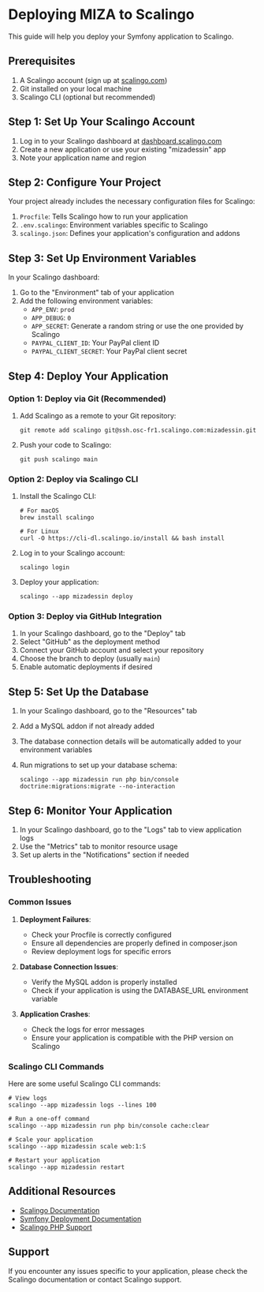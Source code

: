 # Deploying MIZA to Scalingo

This guide will help you deploy your Symfony application to Scalingo.

## Prerequisites

1. A Scalingo account (sign up at [scalingo.com](https://scalingo.com/))
2. Git installed on your local machine
3. Scalingo CLI (optional but recommended)

## Step 1: Set Up Your Scalingo Account

1. Log in to your Scalingo dashboard at [dashboard.scalingo.com](https://dashboard.scalingo.com/)
2. Create a new application or use your existing "mizadessin" app
3. Note your application name and region

## Step 2: Configure Your Project

Your project already includes the necessary configuration files for Scalingo:

1. `Procfile`: Tells Scalingo how to run your application
2. `.env.scalingo`: Environment variables specific to Scalingo
3. `scalingo.json`: Defines your application's configuration and addons

## Step 3: Set Up Environment Variables

In your Scalingo dashboard:

1. Go to the "Environment" tab of your application
2. Add the following environment variables:
   - `APP_ENV`: `prod`
   - `APP_DEBUG`: `0`
   - `APP_SECRET`: Generate a random string or use the one provided by Scalingo
   - `PAYPAL_CLIENT_ID`: Your PayPal client ID
   - `PAYPAL_CLIENT_SECRET`: Your PayPal client secret

## Step 4: Deploy Your Application

### Option 1: Deploy via Git (Recommended)

1. Add Scalingo as a remote to your Git repository:
   ```
   git remote add scalingo git@ssh.osc-fr1.scalingo.com:mizadessin.git
   ```

2. Push your code to Scalingo:
   ```
   git push scalingo main
   ```

### Option 2: Deploy via Scalingo CLI

1. Install the Scalingo CLI:
   ```
   # For macOS
   brew install scalingo

   # For Linux
   curl -O https://cli-dl.scalingo.io/install && bash install
   ```

2. Log in to your Scalingo account:
   ```
   scalingo login
   ```

3. Deploy your application:
   ```
   scalingo --app mizadessin deploy
   ```

### Option 3: Deploy via GitHub Integration

1. In your Scalingo dashboard, go to the "Deploy" tab
2. Select "GitHub" as the deployment method
3. Connect your GitHub account and select your repository
4. Choose the branch to deploy (usually `main`)
5. Enable automatic deployments if desired

## Step 5: Set Up the Database

1. In your Scalingo dashboard, go to the "Resources" tab
2. Add a MySQL addon if not already added
3. The database connection details will be automatically added to your environment variables

4. Run migrations to set up your database schema:
   ```
   scalingo --app mizadessin run php bin/console doctrine:migrations:migrate --no-interaction
   ```

## Step 6: Monitor Your Application

1. In your Scalingo dashboard, go to the "Logs" tab to view application logs
2. Use the "Metrics" tab to monitor resource usage
3. Set up alerts in the "Notifications" section if needed

## Troubleshooting

### Common Issues

1. **Deployment Failures**:
   - Check your Procfile is correctly configured
   - Ensure all dependencies are properly defined in composer.json
   - Review deployment logs for specific errors

2. **Database Connection Issues**:
   - Verify the MySQL addon is properly installed
   - Check if your application is using the DATABASE_URL environment variable

3. **Application Crashes**:
   - Check the logs for error messages
   - Ensure your application is compatible with the PHP version on Scalingo

### Scalingo CLI Commands

Here are some useful Scalingo CLI commands:

```
# View logs
scalingo --app mizadessin logs --lines 100

# Run a one-off command
scalingo --app mizadessin run php bin/console cache:clear

# Scale your application
scalingo --app mizadessin scale web:1:S

# Restart your application
scalingo --app mizadessin restart
```

## Additional Resources

- [Scalingo Documentation](https://doc.scalingo.com/)
- [Symfony Deployment Documentation](https://symfony.com/doc/current/deployment.html)
- [Scalingo PHP Support](https://doc.scalingo.com/languages/php/start)

## Support

If you encounter any issues specific to your application, please check the Scalingo documentation or contact Scalingo support. 